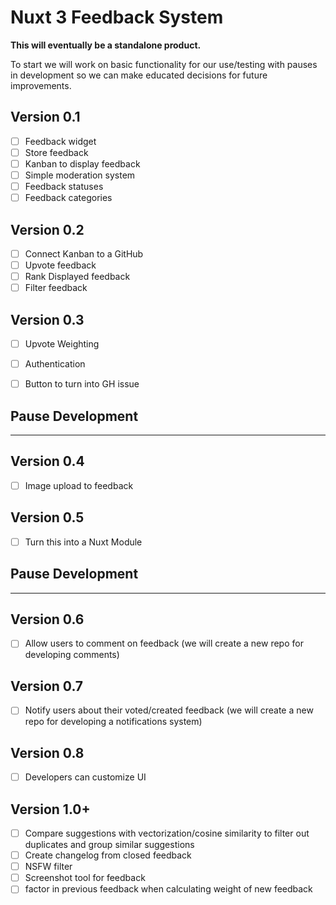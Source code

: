 # Nuxt 3 Feedback System

**This will eventually be a standalone product.**

To start we will work on basic functionality for our use/testing with pauses in development so we can make educated decisions for future improvements.

## Version 0.1
- [ ] Feedback widget
- [ ] Store feedback
- [ ] Kanban to display feedback
- [ ] Simple moderation system
- [ ] Feedback statuses
- [ ] Feedback categories

## Version 0.2
- [ ] Connect Kanban to a GitHub
- [ ] Upvote feedback
- [ ] Rank Displayed feedback
- [ ] Filter feedback

## Version 0.3
- [ ] Upvote Weighting
- [ ] Authentication
- [ ] Button to turn into GH issue


## Pause Development
---

## Version 0.4
- [ ] Image upload to feedback

## Version 0.5
- [ ] Turn this into a Nuxt Module

## Pause Development
---


## Version 0.6
- [ ] Allow users to comment on feedback (we will create a new repo for developing comments)

## Version 0.7
- [ ] Notify users about their voted/created feedback (we will create a new repo for developing a notifications system)

## Version 0.8
- [ ] Developers can customize UI 


## Version 1.0+
- [ ] Compare suggestions with vectorization/cosine similarity to filter out duplicates and group similar suggestions
- [ ] Create changelog from closed feedback
- [ ] NSFW filter
- [ ] Screenshot tool for feedback
- [ ] factor in previous feedback when calculating weight of new feedback
